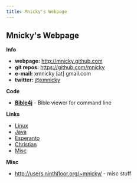 ```yaml
---
title: Mnicky's Webpage
---
```


## Mnicky's Webpage ##




**Info**

* **webpage:** <http://mnicky.github.com>
* **git repos:** <https://github.com/mnicky>
* **e-mail:** xmnicky \[at\] gmail.com
* **twitter:** [@xmnicky](http://twitter.com/xmnicky)

**Code**

* **[Bible4j](https://github.com/mnicky/bible4j)** - Bible viewer for command line

**Links**

* [Linux](/links/linux.html)
* [Java](/links/java.html)
* [Esperanto](/links/esperanto.html)
* [Christian](/links/christian.html)
* [Misc](/links/misc.html)

**Misc**

* <http://users.ninthfloor.org/~mnicky/> - misc stuff

